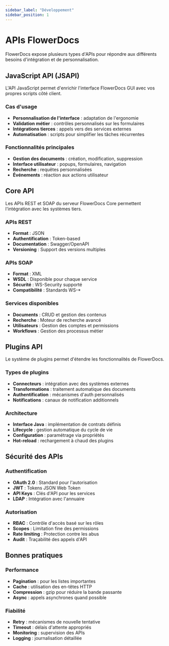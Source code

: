 ```yaml
---
sidebar_label: "Développement"
sidebar_position: 1
---
```


# APIs FlowerDocs

FlowerDocs expose plusieurs types d'APIs pour répondre aux différents besoins d'intégration et de personnalisation.

## JavaScript API (JSAPI)

L'API JavaScript permet d'enrichir l'interface FlowerDocs GUI avec vos propres scripts côté client.

### Cas d'usage
- **Personnalisation de l'interface** : adaptation de l'ergonomie
- **Validation métier** : contrôles personnalisés sur les formulaires
- **Intégrations tierces** : appels vers des services externes
- **Automatisation** : scripts pour simplifier les tâches récurrentes

### Fonctionnalités principales
- **Gestion des documents** : création, modification, suppression
- **Interface utilisateur** : popups, formulaires, navigation
- **Recherche** : requêtes personnalisées
- **Événements** : réaction aux actions utilisateur

## Core API

Les APIs REST et SOAP du serveur FlowerDocs Core permettent l'intégration avec les systèmes tiers.

### APIs REST
- **Format** : JSON
- **Authentification** : Token-based
- **Documentation** : Swagger/OpenAPI
- **Versioning** : Support des versions multiples

### APIs SOAP
- **Format** : XML
- **WSDL** : Disponible pour chaque service
- **Sécurité** : WS-Security supporté
- **Compatibilité** : Standards WS-*

### Services disponibles
- **Documents** : CRUD et gestion des contenus
- **Recherche** : Moteur de recherche avancé
- **Utilisateurs** : Gestion des comptes et permissions
- **Workflows** : Gestion des processus métier

## Plugins API

Le système de plugins permet d'étendre les fonctionnalités de FlowerDocs.

### Types de plugins
- **Connecteurs** : intégration avec des systèmes externes
- **Transformations** : traitement automatique des documents
- **Authentification** : mécanismes d'auth personnalisés
- **Notifications** : canaux de notification additionnels

### Architecture
- **Interface Java** : implémentation de contrats définis
- **Lifecycle** : gestion automatique du cycle de vie
- **Configuration** : paramétrage via propriétés
- **Hot-reload** : rechargement à chaud des plugins

## Sécurité des APIs

### Authentification
- **OAuth 2.0** : Standard pour l'autorisation
- **JWT** : Tokens JSON Web Token
- **API Keys** : Clés d'API pour les services
- **LDAP** : Intégration avec l'annuaire

### Autorisation
- **RBAC** : Contrôle d'accès basé sur les rôles
- **Scopes** : Limitation fine des permissions
- **Rate limiting** : Protection contre les abus
- **Audit** : Traçabilité des appels d'API

## Bonnes pratiques

### Performance
- **Pagination** : pour les listes importantes
- **Cache** : utilisation des en-têtes HTTP
- **Compression** : gzip pour réduire la bande passante
- **Async** : appels asynchrones quand possible

### Fiabilité
- **Retry** : mécanismes de nouvelle tentative
- **Timeout** : délais d'attente appropriés
- **Monitoring** : supervision des APIs
- **Logging** : journalisation détaillée